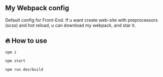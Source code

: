 ## My Webpack config
Default config for Front-End. If u want create web-site with preprocessors (scss) and hot reload, u can download my webpack, and star it.



## 🔥 How to use
```
npm i
  ```   
```
npm start
  ```
```
npm run dev/build
  ```

